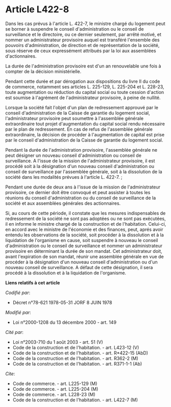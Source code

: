 # Article L422-8

Dans les cas prévus à l'article L. 422-7, le ministre chargé du logement peut se borner à suspendre le conseil
d'administration ou le conseil de surveillance et le directoire, ou ce dernier seulement, par arrêté motivé, et nommer un
administrateur provisoire auquel est transféré l'ensemble des pouvoirs d'administration, de direction et de représentation de
la société, sous réserve de ceux expressément attribués par la loi aux assemblées d'actionnaires.

La durée de l'administration provisoire est d'un an renouvelable une fois à compter de la décision ministérielle.

Pendant cette durée et par dérogation aux dispositions du livre II du code de commerce, notamment ses articles L. 225-129, L.
225-204 et L. 228-23, toute augmentation ou réduction du capital social ou toute cession d'action est soumise à l'agrément de
l'administrateur provisoire, à peine de nullité.

Lorsque la société fait l'objet d'un plan de redressement approuvé par le conseil d'administration de la Caisse de garantie
du logement social, l'administrateur provisoire peut soumettre à l'assemblée générale extraordinaire tout projet
d'augmentation du capital social rendu nécessaire par le plan de redressement. En cas de refus de l'assemblée générale
extraordinaire, la décision de procéder à l'augmentation de capital est prise par le conseil d'administration de la Caisse de
garantie du logement social.

Pendant la durée de l'administration provisoire, l'assemblée générale ne peut désigner un nouveau conseil d'administration ou
conseil de surveillance. A l'issue de la mission de l'administrateur provisoire, il est procédé soit à la désignation d'un
nouveau conseil d'administration ou conseil de surveillance par l'assemblée générale, soit à la dissolution de la société
dans les modalités prévues à l'article L. 422-7. ;

Pendant une durée de deux ans à l'issue de la mission de l'administrateur provisoire, ce dernier doit être convoqué et peut
assister à toutes les réunions du conseil d'administration ou du conseil de surveillance de la société et aux assemblées
générales des actionnaires.

Si, au cours de cette période, il constate que les mesures indispensables de redressement de la société ne sont pas adoptées
ou ne sont pas exécutées, il en informe le ministre chargé de la construction et de l'habitation. Celui-ci, en accord avec le
ministre de l'économie et des finances, peut, aprés avoir entendu les observations de la société, soit procéder à la
dissolution et à la liquidation de l'organisme en cause, soit suspendre à nouveau le conseil d'administration ou le conseil
de surveillance et nommer un administrateur provisoire en déterminant la durée de son mandat. Cet administrateur doit, avant
l'expiration de son mandat, réunir une assemblée générale en vue de procéder à la désignation d'un nouveau conseil
d'administration ou d'un nouveau conseil de surveillance. A défaut de cette désignation, il sera procédé à la dissolution et
à la liquidation de l'organisme.

**Liens relatifs à cet article**

_Codifié par_:

  - Décret n°78-621 1978-05-31 JORF 8 JUIN 1978

_Modifié par_:

  - Loi n°2000-1208 du 13 décembre 2000 - art. 149

_Cité par_:

  - Loi n°2003-710 du 1 août 2003 - art. 51 (V)
  - Code de la construction et de l'habitation. - art. L423-12 (V)
  - Code de la construction et de l'habitation. - art. R*422-15 (AbD)
  - Code de la construction et de l'habitation. - art. R362-2 (M)
  - Code de la construction et de l'habitation. - art. R371-1-1 (Ab)

_Cite_:

  - Code de commerce. - art. L225-129 (M)
  - Code de commerce. - art. L225-204 (M)
  - Code de commerce. - art. L228-23 (M)
  - Code de la construction et de l'habitation. - art. L422-7 (M)
